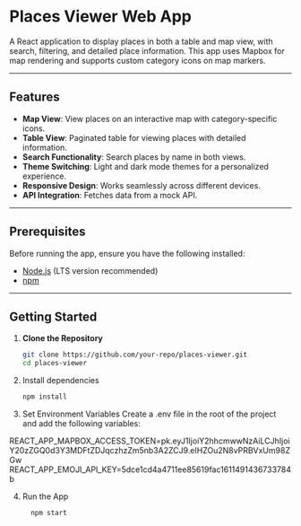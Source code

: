 # Places Viewer Web App

A React application to display places in both a table and map view, with search, filtering, and detailed place information. This app uses Mapbox for map rendering and supports custom category icons on map markers.

---

## Features

- **Map View**: View places on an interactive map with category-specific icons.
- **Table View**: Paginated table for viewing places with detailed information.
- **Search Functionality**: Search places by name in both views.
- **Theme Switching**: Light and dark mode themes for a personalized experience.
- **Responsive Design**: Works seamlessly across different devices.
- **API Integration**: Fetches data from a mock API.

---

## Prerequisites

Before running the app, ensure you have the following installed:
- [Node.js](https://nodejs.org/) (LTS version recommended)
- [npm](https://www.npmjs.com/)

---

## Getting Started

1. **Clone the Repository**
   ```bash
   git clone https://github.com/your-repo/places-viewer.git
   cd places-viewer
2. Install dependencies
   ```bash
   npm install

3. Set Environment Variables Create a .env file in the root of the project and add the following variables:

REACT_APP_MAPBOX_ACCESS_TOKEN=pk.eyJ1IjoiY2hhcmwwNzAiLCJhIjoiY20zZGQ0d3Y3MDFtZDJqczhzZm5nb3A2ZCJ9.eIHZOu2N8vPRBVxUm98ZGw
REACT_APP_EMOJI_API_KEY=5dce1cd4a4711ee85619fac1611491436733784b

4. Run the App

   ```bash
     npm start
